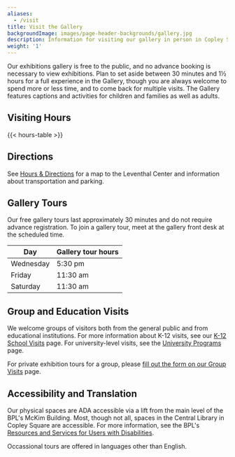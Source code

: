 ```yaml
---
aliases:
  - /visit
title: Visit the Gallery
backgroundImage: images/page-header-backgrounds/gallery.jpg
description: Information for visiting our gallery in person in Copley Square
weight: '1'
---
```



Our exhibitions gallery is free to the public, and no advance booking is necessary to view exhibitions. Plan to set aside between 30 minutes and 1½ hours for a full experience in the Gallery, though you are always welcome to spend more or less time, and to come back for multiple visits. The Gallery features captions and activities for children and families as well as adults.

## Visiting Hours

{{< hours-table >}}

## Directions

See [Hours & Directions](/about/hours-directions/) for a map to the Leventhal Center and information about transportation and parking.

## Gallery Tours

Our free gallery tours last approximately 30 minutes and do not require advance registration. To join a gallery tour, meet at the gallery front desk at the scheduled time.

| Day       | Gallery tour hours |
| --------- | ------------------ |
| Wednesday | 5:30 pm            |
| Friday    | 11:30 am           |
| Saturday  | 11:30 am           |

<!-- ## Special Exhibition Events

{{< event-tag-listing tag="Exhibition" >}} -->

## Group and Education Visits

We welcome groups of visitors both from the general public and from educational institutions. For more information about K-12 visits, see our [K-12 School Visits](/education/k12/school-visits/) page. For university-level visits, see the [University Programs](/education/university/) page.

For private exhibition tours for a group, please [fill out the form on our Group Visits](/exhibitions/group-visits/) page.

## Accessibility and Translation

Our physical spaces are ADA accessible via a lift from the main level of the BPL's McKim Building. Most, though not all, spaces in the Central Library in Copley Square are accessible. For more information, see the BPL's [Resources and Services for Users with Disabilities](https://www.bpl.org/users-with-disabilities/).

Occassional tours are offered in languages other than English.
